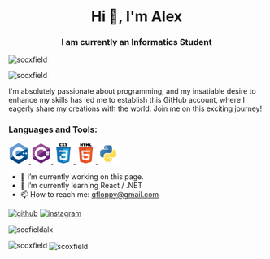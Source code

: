 <h1 align="center">Hi 👋, I'm Alex</h1>
<h3 align="center">I am currently an Informatics Student</h3>
<img src="https://i.pinimg.com/originals/15/e7/e3/15e7e300166c962d3b8a22f60b5cac9e.gif" alt="scoxfield" />
<p align="left"> <img src="https://komarev.com/ghpvc/?username=scoxfield&label=Profile%20views&color=0e75b6&style=flat" alt="scoxfield" /> </p>

I'm absolutely passionate about programming, and my insatiable desire to enhance my skills has led me to establish this GitHub account, where I eagerly share my creations with the world. Join me on this exciting journey!

<h3 align="left">Languages and Tools:</h3>
<p align="left"> <a href="https://www.w3schools.com/cpp/" target="_blank" rel="noreferrer"> <img src="https://raw.githubusercontent.com/devicons/devicon/master/icons/cplusplus/cplusplus-original.svg" alt="cplusplus" width="40" height="40"/> </a> <a href="https://www.w3schools.com/cs/" target="_blank" rel="noreferrer"> <img src="https://raw.githubusercontent.com/devicons/devicon/master/icons/csharp/csharp-original.svg" alt="csharp" width="40" height="40"/> </a> <a href="https://www.w3schools.com/css/" target="_blank" rel="noreferrer"> <img src="https://raw.githubusercontent.com/devicons/devicon/master/icons/css3/css3-original-wordmark.svg" alt="css3" width="40" height="40"/> </a> <a href="https://www.w3.org/html/" target="_blank" rel="noreferrer"> <img src="https://raw.githubusercontent.com/devicons/devicon/master/icons/html5/html5-original-wordmark.svg" alt="html5" width="40" height="40"/> </a> <a href="https://www.python.org" target="_blank" rel="noreferrer"> <img src="https://raw.githubusercontent.com/devicons/devicon/master/icons/python/python-original.svg" alt="python" width="40" height="40"/> </a> </p>

- 🔭 I’m currently working on this page. 
- 🌱 I’m currently learning React / .NET 
- 📫 How to reach me: qfloppy@gmail.com 


[<img src='https://cdn.jsdelivr.net/npm/simple-icons@3.0.1/icons/github.svg' alt='github' height='40'>](https://github.com/scoxfield)  [<img src='https://cdn.jsdelivr.net/npm/simple-icons@3.0.1/icons/instagram.svg' alt='instagram' height='40'>](https://www.instagram.com/scofieldalx/)  

<p><img align="center" src="https://tryhackme-badges.s3.amazonaws.com/scofield.png" alt="scofieldalx"></p>

<p><img align="left" src="https://github-readme-stats.vercel.app/api/top-langs?username=scoxfield&show_icons=true&theme=tokyonight&locale=en&layout=compact" alt="scoxfield" /></p>

<p>&nbsp;<img align="center" src="https://github-readme-stats.vercel.app/api?username=scoxfield&show_icons=true&theme=tokyonight&locale=en" alt="scoxfield" /></p>

